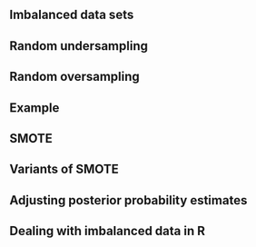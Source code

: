 ## Imbalanced data sets
## Random undersampling
## Random oversampling
## Example
## SMOTE
## Variants of SMOTE
## Adjusting posterior probability estimates
## Dealing with imbalanced data in R